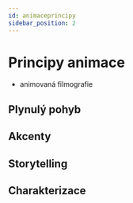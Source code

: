 ```yaml
---
id: animaceprincipy
sidebar_position: 2
---
```


# Principy animace

- animovaná filmografie

## Plynulý pohyb

## Akcenty

## Storytelling

## Charakterizace
